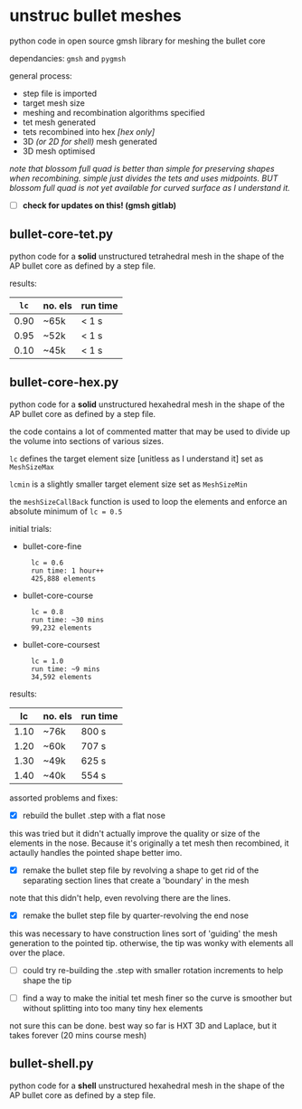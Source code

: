# unstruc bullet meshes
 python code in open source gmsh library for meshing the bullet core

 dependancies: `gmsh` and `pygmsh` 

<!---Here is the documentation for the meshing software for reference: https://gmsh.info/doc/texinfo/gmsh.html--->

<!---Here you can find information on how to download and cite it: https://gmsh.info/
I think the easiest way is running <pip install --upgrade gmsh--->

general process:
 - step file is imported
 - target mesh size 
 - meshing and recombination algorithms specified
 - tet mesh generated
 - tets recombined into hex _[hex only]_
 - 3D _(or 2D for shell)_ mesh generated
 - 3D mesh optimised

*note that blossom full quad is better than simple for preserving shapes when recombining. simple just divides the tets and uses midpoints. BUT blossom full quad is not yet available for curved surface as I understand it.*

- [ ] **check for updates on this! (gmsh gitlab)**

## bullet-core-tet.py

 python code for a __solid__ unstructured tetrahedral mesh in the shape of the AP bullet core as defined by a step file. 

 results:

|   `lc`   | no. els  | run time |
|----------|----------|----------|
| 0.90     | ~65k     | < 1 s    |
| 0.95     | ~52k     | < 1 s    |
| 0.10     | ~45k     | < 1 s    |
 
## bullet-core-hex.py

 python code for a __solid__ unstructured hexahedral mesh in the shape of the AP bullet core as defined by a step file. 

 the code contains a lot of commented matter that may be used to divide up the volume into sections of various sizes.

 `lc` defines the target element size [unitless as I understand it] set as `MeshSizeMax`

 `lcmin` is a slightly smaller target element size set as `MeshSizeMin` 

 the `meshSizeCallBack` function is used to loop the elements and enforce an absolute minimum of `lc = 0.5`

initial trials:

- bullet-core-fine

        lc = 0.6
        run time: 1 hour++
        425,888 elements
        
- bullet-core-course

        lc = 0.8
        run time: ~30 mins
        99,232 elements

- bullet-core-coursest

        lc = 1.0
        run time: ~9 mins
        34,592 elements

results:

|    lc    | no. els  | run time |
|----------|----------|----------|
| 1.10     | ~76k     | 800 s    |
| 1.20     | ~60k     | 707 s    |
| 1.30     | ~49k     | 625 s    |
| 1.40     | ~40k     | 554 s    |

assorted problems and fixes:
 
- [x] rebuild the bullet .step with a flat nose
  
this was tried but it didn't actually improve the quality or size of the elements in the nose. Because it's originally a tet mesh then recombined, it actaully handles the pointed shape better imo.

- [x] remake the bullet step file by revolving a shape to get rid of the separating section lines that create a 'boundary' in the mesh
  
note that this didn't help, even revolving there are the lines.

- [x] remake the bullet step file by quarter-revolving the end nose
  
this was necessary to have construction lines sort of 'guiding' the mesh generation to the pointed tip. otherwise, the tip was wonky with elements all over the place.

- [ ] could try re-building the .step with smaller rotation increments to help shape the tip

- [ ] find a way to make the initial tet mesh finer so the curve is smoother but without splitting into too many tiny hex elements

not sure this can be done. best way so far is HXT 3D and Laplace, but it takes forever (20 mins course mesh)

## bullet-shell.py

 python code for a __shell__ unstructured hexahedral mesh in the shape of the AP bullet core as defined by a step file. 

 